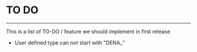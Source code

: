 # TO DO #
----------
This is a list of TO-DO / feature we should implement in first release

- User defined type can not start with "DENA_" 
